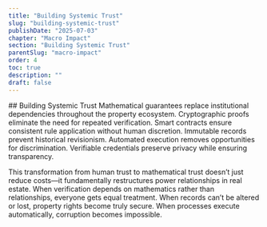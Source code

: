 ```yaml
---
title: "Building Systemic Trust"
slug: "building-systemic-trust"
publishDate: "2025-07-03"
chapter: "Macro Impact"
section: "Building Systemic Trust"
parentSlug: "macro-impact"
order: 4
toc: true
description: ""
draft: false
---
```


\## Building Systemic Trust Mathematical guarantees replace
institutional dependencies throughout the property ecosystem.
Cryptographic proofs eliminate the need for repeated verification. Smart
contracts ensure consistent rule application without human discretion.
Immutable records prevent historical revisionism. Automated execution
removes opportunities for discrimination. Verifiable credentials
preserve privacy while ensuring transparency.

This transformation from human trust to mathematical trust doesn’t just
reduce costs—it fundamentally restructures power relationships in real
estate. When verification depends on mathematics rather than
relationships, everyone gets equal treatment. When records can’t be
altered or lost, property rights become truly secure. When processes
execute automatically, corruption becomes impossible.
